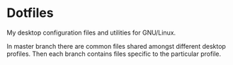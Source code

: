# Dotfiles

My desktop configuration files and utilities for GNU/Linux.

In master branch there are common files shared amongst different desktop profiles.
Then each branch contains files specific to the particular profile.
